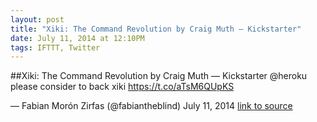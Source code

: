 ```yaml
---
layout: post
title: "Xiki: The Command Revolution by Craig Muth — Kickstarter"
date: July 11, 2014 at 12:10PM
tags: IFTTT, Twitter
---
```

##Xiki: The Command Revolution by Craig Muth — Kickstarter
@heroku please consider to back xiki https://t.co/aTsM6QUpKS

— Fabian Morón Zirfas (@fabiantheblind) July 11, 2014
[link to source](http://ift.tt/1kTpX0N) 
